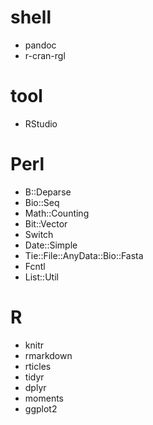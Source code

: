 # shell
* pandoc
* r-cran-rgl

# tool
* RStudio

# Perl
* B::Deparse
* Bio::Seq
* Math::Counting
* Bit::Vector
* Switch
* Date::Simple
* Tie::File::AnyData::Bio::Fasta
* Fcntl
* List::Util

# R
* knitr
* rmarkdown
* rticles
* tidyr
* dplyr
* moments
* ggplot2

